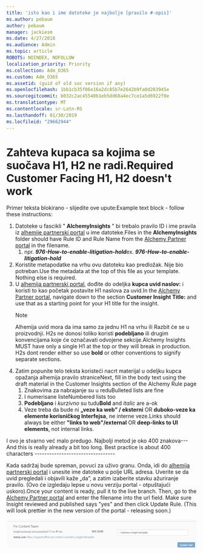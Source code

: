 ```yaml
---
title: 'isto kao i ime datoteke je najbolje [pravilo #-opis]'
ms.author: pebaum
author: pebaum
manager: jackiesm
ms.date: 4/27/2018
ms.audience: Admin
ms.topic: article
ROBOTS: NOINDEX, NOFOLLOW
localization_priority: Priority
ms.collection: Adm_O365
ms.custom: Adm_O365
ms.assetid: (guid of old soc version if any)
ms.openlocfilehash: 1bb1cb35f06e16a2dc85b7e2642b9fa0d203945e
ms.sourcegitcommit: b032c2ac45540b1eb5dd68a4ec7ce1a5d6922f0e
ms.translationtype: MT
ms.contentlocale: sr-Latn-RS
ms.lasthandoff: 01/30/2019
ms.locfileid: "29662944"
---
```

# <a name="required-customer-facing-h1-h2-doesnt-work"></a><span data-ttu-id="aeed9-102">Zahteva kupaca sa kojima se suočava H1, H2 ne radi.</span><span class="sxs-lookup"><span data-stu-id="aeed9-102">Required Customer Facing H1, H2 doesn't work</span></span>
<span data-ttu-id="aeed9-103">Primer teksta blokirano - slijedite ove upute:</span><span class="sxs-lookup"><span data-stu-id="aeed9-103">Example text block - follow these instructions:</span></span>

1. <span data-ttu-id="aeed9-104">Datoteke u fascikli " **AlchemyInsights** " bi trebalo pravilo ID i ime pravila iz [alhemije partnerski portal](https://alchemyportal.azurewebsites.net) u ime datoteke.</span><span class="sxs-lookup"><span data-stu-id="aeed9-104">Files in the **AlchemyInsights** folder should have Rule ID and Rule Name from the [Alchemy Partner portal](https://alchemyportal.azurewebsites.net) in the filename.</span></span>
    1. <span data-ttu-id="aeed9-p101">npr. ***976-How-to-enable-litigation-hold***</span><span class="sxs-lookup"><span data-stu-id="aeed9-p101">ex. ***976-How-to-enable-litigation-hold***</span></span>
1. <span data-ttu-id="aeed9-p102">Koristite metapodatke na vrhu ovu datoteku kao predložak. Nije bio potreban.</span><span class="sxs-lookup"><span data-stu-id="aeed9-p102">Use the metadata at the top of this file as your template. Nothing else is required.</span></span>
1. <span data-ttu-id="aeed9-109">U [alhemija partnerski portal](https://alchemyportal.azurewebsites.net), dođite do odeljka **kupca uvid naslov:** i koristi to kao početak postavite H1 naslova za uvid.</span><span class="sxs-lookup"><span data-stu-id="aeed9-109">In the [Alchemy Partner portal](https://alchemyportal.azurewebsites.net), navigate down to the section **Customer Insight Title:** and use that as a starting point for your H1 title for the insight.</span></span> 
    > [!NOTE]
    > <span data-ttu-id="aeed9-p103">Alhemija uvid mora da ima samo za jednu H1 na vrhu ili Razbit će se u proizvodnji. H2s ne donosi toliko koristi **podebljano** ili drugim konvencijama koje će označavati odvojene sekcije.</span><span class="sxs-lookup"><span data-stu-id="aeed9-p103">Alchemy Insights MUST have only a single H1 at the top or they will break in production. H2s dont render either so use **bold** or other conventions to signify separate sections.</span></span>
1. <span data-ttu-id="aeed9-112">Zatim popunite telo teksta koristeći nacrt materijal u odeljku kupca opažanja alhemija pravilo stranice</span><span class="sxs-lookup"><span data-stu-id="aeed9-112">Next, fill in the body text using the draft material in the Customer Insights section of the Alchemy Rule page</span></span>
    1. <span data-ttu-id="aeed9-113">Znakovima za nabrajanje su u redu</span><span class="sxs-lookup"><span data-stu-id="aeed9-113">Bulleted lists are fine</span></span>
    1. <span data-ttu-id="aeed9-114">I numerisane liste</span><span class="sxs-lookup"><span data-stu-id="aeed9-114">Numbered lists too</span></span>
    1. <span data-ttu-id="aeed9-115">**Podebljano** i *kurzivno* su tudu</span><span class="sxs-lookup"><span data-stu-id="aeed9-115">**Bold** and *italic* are a-ok</span></span>
    1. <span data-ttu-id="aeed9-116">Veze treba da bude ni **„veze ka web” / eksterni** OR **duboko-veze ka elemente korisničkog Interfejsa**, ne interne veze.</span><span class="sxs-lookup"><span data-stu-id="aeed9-116">Links should always be either **"links to web"/external** OR **deep-links to UI elements**, not internal links.</span></span>

<span data-ttu-id="aeed9-p104">I ovo je stvarno već malo predugo. Najbolji metod je oko 400 znakova---</span><span class="sxs-lookup"><span data-stu-id="aeed9-p104">And this is really already a bit too long. Best practice is about 400 characters ---------------------------------</span></span>

<span data-ttu-id="aeed9-p105">Kada sadržaj bude spreman, povuci za uživo granu. Onda, idi do [alhemija partnerski portal](https://alchemyportal.azurewebsites.net) i unesite ime datoteke u polje URL adresa. Uverite se da uvid pregledali i objavili kaže „da”, a zatim izaberite stavku ažuriranje pravilo. (Ovo će izgledaju lepse u novu verziju portal - otpuštajući uskoro).</span><span class="sxs-lookup"><span data-stu-id="aeed9-p105">Once your content is ready, pull it to the live branch. Then, go to the [Alchemy Partner portal](https://alchemyportal.azurewebsites.net) and enter the filename into the url field. Make sure Insight reviewed and published says "yes" and then click Update Rule. (This will look prettier in the new version of the portal - releasing soon.)</span></span>

![URL polje](media/for-content-team.PNG)

